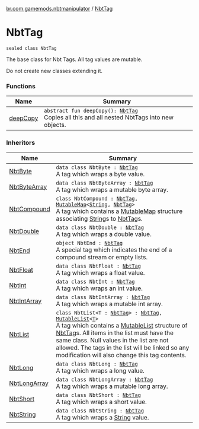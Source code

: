 [br.com.gamemods.nbtmanipulator](../index.md) / [NbtTag](./index.md)

# NbtTag

`sealed class NbtTag`

The base class for Nbt Tags. All tag values are mutable.

Do not create new classes extending it.

### Functions

| Name | Summary |
|---|---|
| [deepCopy](deep-copy.md) | `abstract fun deepCopy(): `[`NbtTag`](./index.md)<br>Copies all this and all nested NbtTags into new objects. |

### Inheritors

| Name | Summary |
|---|---|
| [NbtByte](../-nbt-byte/index.md) | `data class NbtByte : `[`NbtTag`](./index.md)<br>A tag which wraps a byte value. |
| [NbtByteArray](../-nbt-byte-array/index.md) | `data class NbtByteArray : `[`NbtTag`](./index.md)<br>A tag which wraps a mutable byte array. |
| [NbtCompound](../-nbt-compound/index.md) | `class NbtCompound : `[`NbtTag`](./index.md)`, `[`MutableMap`](https://kotlinlang.org/api/latest/jvm/stdlib/kotlin.collections/-mutable-map/index.html)`<`[`String`](https://kotlinlang.org/api/latest/jvm/stdlib/kotlin/-string/index.html)`, `[`NbtTag`](./index.md)`>`<br>A tag which contains a [MutableMap](https://kotlinlang.org/api/latest/jvm/stdlib/kotlin.collections/-mutable-map/index.html) structure associating [String](https://kotlinlang.org/api/latest/jvm/stdlib/kotlin/-string/index.html)s to [NbtTag](./index.md)s. |
| [NbtDouble](../-nbt-double/index.md) | `data class NbtDouble : `[`NbtTag`](./index.md)<br>A tag which wraps a double value. |
| [NbtEnd](../-nbt-end/index.md) | `object NbtEnd : `[`NbtTag`](./index.md)<br>A special tag which indicates the end of a compound stream or empty lists. |
| [NbtFloat](../-nbt-float/index.md) | `data class NbtFloat : `[`NbtTag`](./index.md)<br>A tag which wraps a float value. |
| [NbtInt](../-nbt-int/index.md) | `data class NbtInt : `[`NbtTag`](./index.md)<br>A tag which wraps an int value. |
| [NbtIntArray](../-nbt-int-array/index.md) | `data class NbtIntArray : `[`NbtTag`](./index.md)<br>A tag which wraps a mutable int array. |
| [NbtList](../-nbt-list/index.md) | `class NbtList<T : `[`NbtTag`](./index.md)`> : `[`NbtTag`](./index.md)`, `[`MutableList`](https://kotlinlang.org/api/latest/jvm/stdlib/kotlin.collections/-mutable-list/index.html)`<`[`T`](../-nbt-list/index.md#T)`>`<br>A tag which contains a [MutableList](https://kotlinlang.org/api/latest/jvm/stdlib/kotlin.collections/-mutable-list/index.html) structure of [NbtTag](./index.md)s. All items in the list must have the same class. Null values in the list are not allowed. The tags in the list will be linked so any modification will also change this tag contents. |
| [NbtLong](../-nbt-long/index.md) | `data class NbtLong : `[`NbtTag`](./index.md)<br>A tag which wraps a long value. |
| [NbtLongArray](../-nbt-long-array/index.md) | `data class NbtLongArray : `[`NbtTag`](./index.md)<br>A tag which wraps a mutable long array. |
| [NbtShort](../-nbt-short/index.md) | `data class NbtShort : `[`NbtTag`](./index.md)<br>A tag which wraps a short value. |
| [NbtString](../-nbt-string/index.md) | `data class NbtString : `[`NbtTag`](./index.md)<br>A tag which wraps a [String](https://kotlinlang.org/api/latest/jvm/stdlib/kotlin/-string/index.html) value. |
